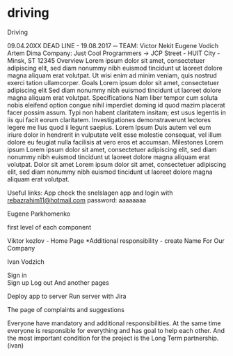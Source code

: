 # driving
 

Driving

09.04.20XX DEAD LINE  -  19.08.2017
─
TEAM: Victor Nekit Eugene Vodich Artem Dima
Company:  Just Cool Programmers -> JCP 
Street - HUIT
City -Minsk, ST 12345
Overview
Lorem ipsum dolor sit amet, consectetuer adipiscing elit, sed diam nonummy nibh euismod tincidunt ut laoreet dolore magna aliquam erat volutpat. Ut wisi enim ad minim veniam, quis nostrud exerci tation ullamcorper.
Goals
Lorem ipsum dolor sit amet, consectetuer adipiscing elit
Sed diam nonummy nibh euismod tincidunt ut laoreet dolore magna aliquam erat volutpat.
Specifications
Nam liber tempor cum soluta nobis eleifend option congue nihil imperdiet doming id quod mazim placerat facer possim assum. Typi non habent claritatem insitam; est usus legentis in iis qui facit eorum claritatem. Investigationes demonstraverunt lectores legere me lius quod ii legunt saepius.
Lorem Ipsum
Duis autem vel eum iriure dolor in hendrerit in vulputate velit esse molestie consequat, vel illum dolore eu feugiat nulla facilisis at vero eros et accumsan.
Milestones
Lorem ipsum
Lorem ipsum dolor sit amet, consectetuer adipiscing elit, sed diam nonummy nibh euismod tincidunt ut laoreet dolore magna aliquam erat volutpat.
Dolor sit amet
Lorem ipsum dolor sit amet, consectetuer adipiscing elit, sed diam nonummy nibh euismod tincidunt ut laoreet dolore magna aliquam erat volutpat.


Useful links:
App
check the snelslagen app and 
login with rebazrahim11@hotmail.com
password: aaaaaaaa






















Eugene Parkhomenko

first level of each component


























Viktor kozlov - Home Page
*Additional responsibility - create Name For Our Company





















































































Ivan Vodzich

Sign in  
Sign up 
Log out
And another pages 

Deploy app to server
Run server with Jira






















The page of complaints and suggestions

Everyone have mandatory and additional responsibilities.
At the same time everyone is responsible for everything and has goal to help each other.
And the most important condition for the project is  the Long Term partnership.
(ivan)
